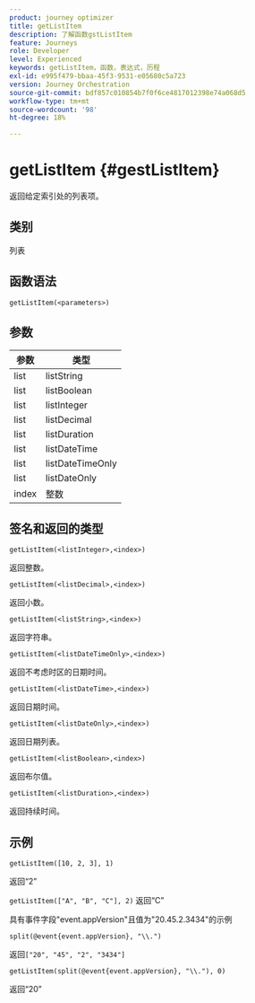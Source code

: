 ```yaml
---
product: journey optimizer
title: getListItem
description: 了解函数gstListItem
feature: Journeys
role: Developer
level: Experienced
keywords: getListItem，函数，表达式，历程
exl-id: e995f479-bbaa-45f3-9531-e05680c5a723
version: Journey Orchestration
source-git-commit: bdf857c010854b7f0f6ce4817012398e74a068d5
workflow-type: tm+mt
source-wordcount: '98'
ht-degree: 18%

---
```


# getListItem {#gestListItem}

返回给定索引处的列表项。

## 类别

列表

## 函数语法

`getListItem(<parameters>)`

## 参数

| 参数 | 类型 |
|-----------|------------------|
| list | listString |
| list | listBoolean |
| list | listInteger |
| list | listDecimal |
| list | listDuration |
| list | listDateTime |
| list | listDateTimeOnly |
| list | listDateOnly |
| index | 整数 |

## 签名和返回的类型

`getListItem(<listInteger>,<index>)`

返回整数。

`getListItem(<listDecimal>,<index>)`

返回小数。

`getListItem(<listString>,<index>)`

返回字符串。

`getListItem(<listDateTimeOnly>,<index>)`

返回不考虑时区的日期时间。

`getListItem(<listDateTime>,<index>)`

返回日期时间。

`getListItem(<listDateOnly>,<index>)`

返回日期列表。

`getListItem(<listBoolean>,<index>)`

返回布尔值。

`getListItem(<listDuration>,<index>)`

返回持续时间。

## 示例

`getListItem([10, 2, 3], 1)`

返回“2”

`getListItem(["A", "B", "C"], 2)`
返回“C”

具有事件字段&quot;event.appVersion&quot;且值为&quot;20.45.2.3434&quot;的示例

`split(@event{event.appVersion}, "\\.")`

返回`["20", "45", "2", "3434"]`

`getListItem(split(@event{event.appVersion}, "\\."), 0)`

返回“20”
